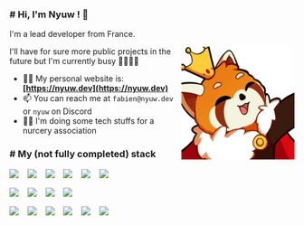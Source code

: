 ### # Hi, I'm Nyuw ! 👋

I'm a lead developer from France.

<img align="right" title="Nyuw King Picture" alt="Nyuw King Picture" src="https://raw.githubusercontent.com/Nyuwb/Nyuwb/main/nyuwKING.png" width="200px" height="200px" />

I'll have for sure more public projects in the future but I'm currently busy 👧🏽👶🏽

- 👨‍💻 My personal website is: **[https://nyuw.dev](https://nyuw.dev)**
- 📫 You can reach me at `fabien@nyuw.dev` or `nyuw` on Discord
- 🧑‍💻 I'm doing some tech stuffs for a nurcery association

### # My (not fully completed) stack

<img src="https://cdn.jsdelivr.net/gh/devicons/devicon@latest/icons/php/php-original.svg" width="48px" />&nbsp;&nbsp;&nbsp;
<img src="https://cdn.jsdelivr.net/gh/devicons/devicon@latest/icons/symfony/symfony-original.svg" width="48px" />&nbsp;&nbsp;&nbsp;
<img src="https://cdn.jsdelivr.net/gh/devicons/devicon@latest/icons/codeigniter/codeigniter-plain.svg" width="48px" />&nbsp;&nbsp;&nbsp;
<img src="https://cdn.jsdelivr.net/gh/devicons/devicon@latest/icons/composer/composer-original.svg" width="48px" />&nbsp;&nbsp;&nbsp;
<img src="https://cdn.jsdelivr.net/gh/devicons/devicon@latest/icons/javascript/javascript-original.svg" width="48px" />&nbsp;&nbsp;&nbsp;
<img src="https://cdn.jsdelivr.net/gh/devicons/devicon@latest/icons/jquery/jquery-original.svg" width="48px" />&nbsp;&nbsp;&nbsp; 

<img src="https://cdn.jsdelivr.net/gh/devicons/devicon@latest/icons/mysql/mysql-original.svg" width="48px" />&nbsp;&nbsp;&nbsp;
<img src="https://cdn.jsdelivr.net/gh/devicons/devicon@latest/icons/microsoftsqlserver/microsoftsqlserver-original.svg" width="48px" />&nbsp;&nbsp;&nbsp;
<img src="https://cdn.jsdelivr.net/gh/devicons/devicon@latest/icons/powershell/powershell-original.svg" width="48px" />&nbsp;&nbsp;&nbsp;
<img src="https://cdn.jsdelivr.net/gh/devicons/devicon@latest/icons/bash/bash-original.svg" width="48px" />&nbsp;&nbsp;&nbsp;

<img src="https://cdn.jsdelivr.net/gh/devicons/devicon@latest/icons/vscode/vscode-original.svg" width="48px" />&nbsp;&nbsp;&nbsp;
<img src="https://cdn.jsdelivr.net/gh/devicons/devicon@latest/icons/git/git-original.svg" width="48px" />&nbsp;&nbsp;&nbsp;
<img src="https://cdn.jsdelivr.net/gh/devicons/devicon@latest/icons/gitlab/gitlab-original.svg" width="48px" />&nbsp;&nbsp;&nbsp;
<img src="https://cdn.jsdelivr.net/gh/devicons/devicon@latest/icons/github/github-original.svg" width="48px" />&nbsp;&nbsp;&nbsp;
<img src="https://cdn.jsdelivr.net/gh/devicons/devicon@latest/icons/docker/docker-plain.svg" width="48px" />&nbsp;&nbsp;&nbsp;
<img src="https://cdn.jsdelivr.net/gh/devicons/devicon@latest/icons/portainer/portainer-original.svg" width="48px" />&nbsp;&nbsp;&nbsp;

          
          
          
          



